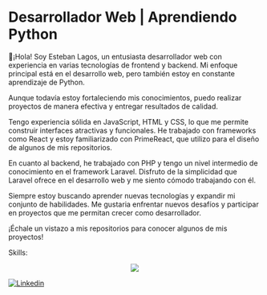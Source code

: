 <!--
**Estebanlv06/Estebanlv06** is a ✨ _special_ ✨ repository because its `README.md` (this file) appears on your GitHub profile.

Here are some ideas to get you started:

- 🔭 I’m currently working on ...
- 🌱 I’m currently learning ...
- 👯 I’m looking to collaborate on ...
- 🤔 I’m looking for help with ...
- 💬 Ask me about ...
- 📫 How to reach me: ...
- 😄 Pronouns: ...
- ⚡ Fun fact: ...
-->



# Desarrollador Web | Aprendiendo Python
👋¡Hola! Soy Esteban Lagos, un entusiasta desarrollador web con experiencia en varias tecnologías de frontend y backend. Mi enfoque principal está en el desarrollo web, pero también estoy en constante aprendizaje de Python.

Aunque todavía estoy fortaleciendo mis conocimientos, puedo realizar proyectos de manera efectiva y entregar resultados de calidad.

Tengo experiencia sólida en JavaScript, HTML y CSS, lo que me permite construir interfaces atractivas y funcionales. He trabajado con frameworks como React y estoy familiarizado con PrimeReact, que utilizo para el diseño de algunos de mis repositorios.

En cuanto al backend, he trabajado con PHP y tengo un nivel intermedio de conocimiento en el framework Laravel. Disfruto de la simplicidad que Laravel ofrece en el desarrollo web y me siento cómodo trabajando con él.

Siempre estoy buscando aprender nuevas tecnologías y expandir mi conjunto de habilidades. Me gustaria enfrentar nuevos desafíos y participar en proyectos que me permitan crecer como desarrollador.

¡Échale un vistazo a mis repositorios para conocer algunos de mis proyectos!

Skills:

<p align="center">
  <a href="#">
    <img src="https://skillicons.dev/icons?i=css,git,github,html,js,laravel,mysql,php,py,react,vscode" />
  </a>
</p>

[![Linkedin](https://skillicons.dev/icons?i=linkedin)](https://www.linkedin.com/in/esteban-giovanni-lagos-villegas-bbaa2b210)



